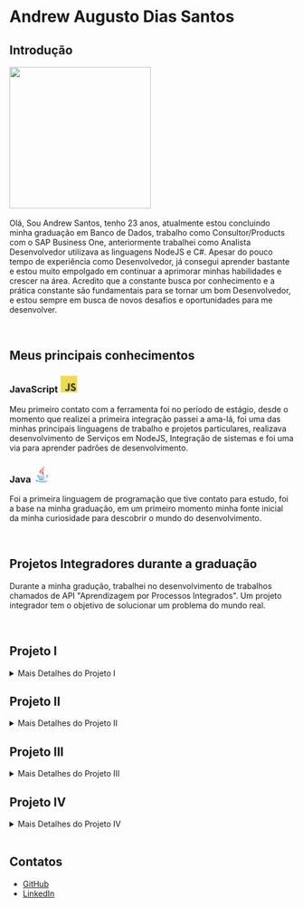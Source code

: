 # Andrew Augusto Dias Santos

## Introdução

<img src="https://avatars.githubusercontent.com/u/81338441?v=4" height="250" width="250"/>

   Olá, Sou Andrew Santos, tenho 23 anos, atualmente estou concluindo minha graduação em Banco de Dados, trabalho como Consultor/Products com o SAP Business One, anteriormente trabalhei 
como Analista Desenvolvedor utilizava as linguagens NodeJS e C#. Apesar do pouco tempo de experiência como Desenvolvedor, já consegui aprender bastante e estou muito empolgado em continuar 
a aprimorar minhas habilidades e crescer na área. Acredito que a constante busca por conhecimento e a prática constante são fundamentais para se tornar um bom Desenvolvedor, e estou sempre 
em busca de novos desafios e oportunidades para me desenvolver.

<br>

## Meus principais conhecimentos

### JavaScript  <img src="https://github.com/devicons/devicon/blob/master/icons/javascript/javascript-original.svg" width="30" height="30" /> 
   Meu primeiro contato com a ferramenta foi no período de estágio, desde o momento que realizei a primeira integração passei a ama-lá, foi uma das minhas principais linguagens de trabalho 
e projetos particulares, realizava desenvolvimento de Serviços em NodeJS, Integração de sistemas e foi uma via para aprender padrões de desenvolvimento.  

### Java  <img src="https://github.com/devicons/devicon/blob/master/icons/java/java-original.svg" width="30" height="30" /> 
   Foi a primeira linguagem de programação que tive contato para estudo, foi a base na minha graduação, em um primeiro momento minha fonte inicial da minha curiosidade para descobrir o 
mundo do desenvolvimento.

<br>

## Projetos Integradores durante a graduação 
   Durante a minha gradução, trabalhei no desenvolvimento de trabalhos chamados de API "Aprendizagem por Processos Integrados". Um projeto integrador tem o objetivo de solucionar um
problema do mundo real.

<br>

## Projeto I

<details>
  
<summary>
         Mais Detalhes do Projeto I
</summary>

# Assistente Virtual - Ibet

### Projeto Semestral Proposto pela Instituição Fatec

<br>

![image](https://user-images.githubusercontent.com/80988756/218878798-d33629bc-acf9-4edb-b463-b14fd8a90404.png)

##### *Figura 01. Logo Fatec - Profº Jassen Vidal*

   A Fatec é uma Faculdade Pública Estadual e todos os cursos oferecidos são gratuitos. De uma forma geral a formação do Tecnólogo, além de aspectos técnicos, envolve também, uma base de 
caráter social, ético, filosófico e ambiental que faz deste cidadão um profissional ciente de sua inserção e responsabilidades no meio social que integra.

![image](https://github.com/criskurim/CodeYCode/blob/main/Imagens/logo-removebg-preview.png)

##### *Figura 02. Logo do Projeto Ibet Assistente*

### Visão do Projeto

   A assistente Ibet foi criada com a ideia de ser uma assistente virtual que auxilia o usuário na busca por informações relacionadas a esportes. Entre as funcionalidades que ela possui 
algumas delas são definição de alarmes para jogos, placares de jogos ao vivo e jogos antigos, vídeos entre outros. O diferencial da aplicação é o retorno de informações entregando o máximo 
de interatividade ao cliente sem a necessidade de digitar ou clicar em nenhuma informação. Todas as funcionalidades são ativas por comando de voz.

#### Requisitos do Projeto
	
* Acionamento por comando de voz;
* 8 funcionalidades distintas;
* Ser mobile, web ou desktop;
* Retornar o comando em qualquer forma (som, texto ou ação);
* Ter um contexto específico de aplicação;
* Não pode usar 100% de APIs prontas e disponíveis no mercado.

Dessa forma, foi desenvolvido a IBet.

Link do repositório do projeto: https://github.com/AndrewAugusto/Ibet_Assistente

### Tecnologias adotadas no Projeto

<div style="display: inline_block">
  <img src="https://raw.githubusercontent.com/devicons/devicon/1119b9f84c0290e0f0b38982099a2bd027a48bf1/icons/python/python-original-wordmark.svg" width="100"    height="100" />
  <img src="https://github.com/devicons/devicon/blob/master/icons/sqlite/sqlite-original.svg" width="100" height="100" />
</div>

## Contribuições Pessoais

   Fui responsável pela implementação da tecnologia de reconhecimento de voz na API, criei um algoritmo para possibilitar a execução do serviço em segundo plano (Modo Standy By) para ser 
acionada somente quando chamada.

<details open><summary>Informações código Back-End</summary>
 
   1. Algoritmo para reconhecimento de voz.
     
   ```python
   
   def ouvir_microfone():
    microfone = SpeechRecognition.Recognizer()
    with SpeechRecognition.Microphone() as source:
        microfone.adjust_for_ambient_noise(source)
        audio = microfone.listen(source)
        try:
            frase = microfone.recognize_google(audio, language='pt-BR')
            return frase
        except SpeechRecognition.UnknownValueError:
            return "Não entendi!"   
	    
   ```
     
   O algoritmo mostrado define uma função chamada "ouvir_microfone()", que utiliza a biblioteca SpeechRecognition para transcrever o que é dito em um microfone para texto.
O primeiro passo é criar uma instância do objeto Recognizer() da biblioteca SpeechRecognition. Em seguida, a função entra em um bloco "with" para configurar e usar o microfone como fonte de 
entrada de áudio.
Dentro do bloco "with", o método "adjust_for_ambient_noise()" é chamado para ajustar automaticamente o nível de ruído de fundo para melhorar a precisão da transcrição.
Em seguida, o método "listen()" é chamado para gravar o áudio da fonte (microfone) e armazená-lo na variável "audio".
Depois disso, a função tenta transcrever o áudio em texto usando a API do Google Speech Recognition (recognize_google), especificando a linguagem de entrada como "pt-BR" (português do
Brasil).
Se a transcrição for bem-sucedida, o texto é armazenado na variável "frase" e retornado pela função. Caso contrário, se o reconhecimento de fala falhar ou não for compreendido, a função 
retornará a mensagem "Não entendi!".

<details close></summary></summary>

Click aqui [GitHub]([https://github.com/Doc-Docker/APIMidAll) para mais detalhes
	
- O link acima traz detalhes da implementação da classe de serviço responsável por todos os métodos da promoção
	
</details>

</details>   

- Participei de forma efetiva da integração do Front-End com Back-End, criando alguns métodos e realizando testes para validação das requisições.

 <details open><summary>Informações código Front-End</summary>
  
   1. Trecho do código responsável de receber o retorno do back-end, da explicação citada acima.
     
   ```js
   
        this.total = this.noDiscount += (element.price  * element.quantidade);

        this.service.getDiscount(this.id, this.quantidade, this.total, this.categoria).subscribe(
            response =>
            { const product : Product = new Product();
              this.discount = response;
              this.product.discount = this.discount
              this.finalPrice = this.finalPrice += (element.price * element.quantidade)-(this.discount)
              console.log("teste", this.categoria)
            errorResponse => console.log(errorResponse)
        })
    });
         
         ...
         
         return new ResponseEntity<>(desconto, HttpStatus.OK);     
   ```
	
   - Esse método é responsável por passar os parâmetros para o back-end, processar a informação e direcionar o retorno para a camada de visualização do usuário,
  sendo um trecho importante pois enviar dados, processa o retorno e já devolve os resultados para usuário.
    
<details close></summary></summary>

Click aqui [GitHub](https://github.com/Doc-Docker/APIMidAll/blob/main/frontend-midall/src/app/cart.service.ts) para mais detalhes 😃

- O link acima traz detalhes da implementação do método responsável por enviar a requisição para back-end. 

</details>

</details> 

## Aprendizados Efetivos

   A integração do projeto com as matérias do semestre se deu em diversas frentes. A mais importante delas foi na disciplina de Engenharia de Software. Durante o semestre de desenvolvimento 
deste trabalho, iniciamos o aprendizado sobre diversos padrões de projeto nesta disciplina, pela primeira vez. Com isso, pela primeira vez nos preocupamos em separar nosso programa que se 
tornaria o produto em camadas, seguir padrões de arquitetura, torná-lo componentizável e seguindo modos de construção comuns aos utilizados no mercado e comunidade. Foi o passo inicial de 
estudo sobre tais competências tão importantes para qualquer desenvolvedor de software.
Outros aprendizados também importantes precisam ser mencionados:
Durante o desenvolvimento do projeto, a performance do sistema foi uma questão central em seu desenvolvimento.
Possuíamos uma base de dados minimamente volumosa, e precisávamos calcular diversos fatores de todos os seus registros. Com isso, precisávamos pensar em formas mais eficientes em 
processamento para garantir uma resposta rápida e confiável ao nosso usuário final. A evolução nos algoritmos de análise de dados com o passar do projeto é algo que foi de grande valia para 
a nossa formação como profissionais desenvolvedores.

#### Hard Skills Efetivamente Desenvolvidas

No mais, o conhecimento adquirido neste projeto pode ser resumido da seguinte forma:

- Desenvolvimento de aplicações back-end em Java: Sei fazer com ajuda.

- Criação de uma API HTTP que gerencia requests e respostas para um cliente: sei fazer com autonomia

- Versionamento de repositório git: Sei fazer com autonomia.

- Importação de dados de diferentes fontes e análises gerais sobre o conteúdo importado: sei fazer com ajuda

- Definir a arquitetura de um sistema de acordo com seus requisitos funcionais e não funcionais: sei fazer com ajuda

- Desenvolvimento com integração a um banco de dados relacional: Sei fazer com autonomia

#### Soft Skills Efetivamente Desenvolvidas

- **Comunicação**: uma habilidade que está em constante desenvolvimento, e não foi diferente nesta etapa onde foi necessário apresentar o projeto para o cliente e professores avaliadores. 
Além de ser necessário para manter um esquema organizacional eficiente, ativo e funcional entre os integrantes da equipe. 
- **Gestão de Tempo**: por ser o primeiro projeto em parceria com um cliente real no curso de Banco de Dados, uma empresa parceira da universidade, com prazos mais curtos para um 
desenvolvimento mais complexo e com mais requisitos, o controle do tempo foi necessário para cumprir com as entregas nos prazos determinados, buscando otimizar a eficiência.
- **Gerenciamento de projetos**: muitas vezes o melhor caminho pode não ser o mais claro ou o mais fácil, portanto a tomada de decisões de forma assertiva foi uma habilidade crítica para o 
desenvolvimento do projeto.

</details>

## Projeto II

<details>
  
<summary>
	Mais Detalhes do Projeto II
</summary>

# Projeto 2: SGBD (Sistema de Gerenciamento de Banco de Dados)

### Parceiro Acadêmico
	
<br/>

![image](https://static.wixstatic.com/media/456d95_d8bfdcb4942b46c69950e9616742df4e~mv2.png/v1/fill/w_156,h_124,al_c,q_85,usm_0.66_1.00_0.01,enc_auto/Logo%20MidAll.png)

##### *Figura 01. Logo MidAll Fonte(www.midall.com.br)*

A empresa MidAll situada no Parque Tecnológico de São José dos Campos, propôs o seguinte desafio baseado na metodologia ágil Scrum.

### Visão do Projeto

   A empresa parceira MidAll tem um problema para criação de promoções em E-commerce. A ideia foi criar um motor de regras com uma interface onde as regras das promoções possam ser 
cadastradas.

Link do repositório do projeto: https://github.com/Doc-Docker/APIMidAll

### Tecnologias adotadas na solução

* **Back-end:** Java e Spring-Boot
* **Front-end:** Angular, CSS, Bootstrap
* **Banco de Dados:** SQLite

## Contribuições Pessoais

   Fui responsável pela implementação da lógica do motor de regras da API, criei um algoritmo capaz de calcular os valores recebidos como parâmetro, devolvendo como resultado a melhor 
promoção a ser aplicada no carrinho de compras

<details open><summary>Informações código Back-End</summary>
    
   1. Algoritmo de cálculo de valores das promoções.
     
   ```js
   
   public ResponseEntity<?> retornaProdutoPromocao(@RequestBody Integer id, Integer quantidade, Integer total, Integer categoria) {
		       List<ProductPromotion> promotios = productPromotionRepository.findAll();
		       List<ProductPromotion> productPromotion = new ArrayList<ProductPromotion>();

		       Product product = productService.findById(id);
		       productPromotion.addAll(product.getProductPromotions());
		       int new = productPromotion.size();
         
         ...
         
         return new ResponseEntity<>(desconto, HttpStatus.OK);     
   ```
   
   Consumido na camada controller através de um método com uma anotação HTTP, no caso dessa requisição foi utilizado o verbo Post. 
     
   O algoritmo mostrado é responsável por receber os parâmetros vindos do front end, esses parâmetros são filtrados por algumas condições, verificando o melhor valor de retorno para uma 
determinado produto que esteja em uma promoção, esse retorno é devolvido para camada controller que por sua vez devolve o resultado para a interface.

<details close></summary></summary>

Click aqui [GitHub]([https://github.com/Doc-Docker/APIMidAll) para mais detalhes

- O link acima traz detalhes da implementação da classe de serviço responsável por todos os métodos da promoção

</details>

</details>   

- Participei de forma efetiva da integração do Front-End com Back-End, criando alguns métodos e realizando testes para validação das requisições.

 <details open><summary>Informações código Front-End</summary>
  
   1. Trecho do código responsável de receber o retorno do back-end, da explicação citada acima.
     
   ```js
   
        this.total = this.noDiscount += (element.price  * element.quantidade);

        this.service.getDiscount(this.id, this.quantidade, this.total, this.categoria).subscribe(
            response =>
            { const product : Product = new Product();
              this.discount = response;
              this.product.discount = this.discount
              this.finalPrice = this.finalPrice += (element.price * element.quantidade)-(this.discount)
              console.log("teste", this.categoria)
            errorResponse => console.log(errorResponse)
        })
    });
         
         ...
         
         return new ResponseEntity<>(desconto, HttpStatus.OK);     
   ```
   - Esse método é responsável por passar os parâmetros para o back-end, processar a informação e direcionar o retorno para a camada de visualização do usuário,
sendo um trecho importante pois enviar dados, processa o retorno e já devolve os resultados para usuário.

<details close></summary></summary>

Click aqui [GitHub](https://github.com/Doc-Docker/APIMidAll/blob/main/frontend-midall/src/app/cart.service.ts) para mais detalhes :)

- O link acima traz detalhes da implementação do método responsável por enviar a requisição para back-end. 

</details>

</details> 

## Aprendizados Efetivos

   A integração do projeto com as matérias do semestre se deu em diversas frentes. A mais importante delas foi na disciplina de Engenharia de Software. Durante o semestre de desenvolvimento 
deste trabalho, iniciamos o aprendizado sobre diversos padrões de projeto nesta disciplina, pela primeira vez. Com isso, pela primeira vez nos preocupamos em separar nosso programa que se 
tornaria o produto em camadas, seguir padrões de arquitetura, torná-lo componentizável e seguindo modos de construção comuns aos utilizados no mercado e comunidade. Foi o passo inicial de 
estudo sobre tais competências tão importantes para qualquer desenvolvedor de software.
Outros aprendizados também importantes precisam ser mencionados:
Durante o desenvolvimento do projeto, a performance do sistema foi uma questão central em seu desenvolvimento.
Possuíamos uma base de dados minimamente volumosa, e precisávamos calcular diversos fatores de todos os seus registros. Com isso, precisávamos pensar em formas mais eficientes em 
processamento para garantir uma resposta rápida e confiável ao nosso usuário final. A evolução nos algoritmos de análise de dados com o passar do projeto é algo que foi de grande valia para 
a nossa formação como profissionais desenvolvedores.

#### Hard Skills Efetivamente Desenvolvidas

No mais, o conhecimento adquirido neste projeto pode ser resumido da seguinte forma:

- Desenvolvimento de aplicações back-end em Java: Sei fazer com ajuda.

- Criação de uma API HTTP que gerencia requests e respostas para um cliente: sei fazer com autonomia

- Versionamento de repositório git: Sei fazer com autonomia.

- Importação de dados de diferentes fontes e análises gerais sobre o conteúdo importado: sei fazer com ajuda

- Definir a arquitetura de um sistema de acordo com seus requisitos funcionais e não funcionais: sei fazer com ajuda

- Desenvolvimento com integração a um banco de dados relacional: Sei fazer com autonomia

<br>

#### Soft Skills Efetivamente Desenvolvidas

- **Comunicação**: uma habilidade que está em constante desenvolvimento, e não foi diferente nesta etapa onde foi necessário apresentar o projeto para o cliente e professores avaliadores. 
Além de ser necessário para manter um esquema organizacional eficiente, ativo e funcional entre os integrantes da equipe. 
- **Gestão de Tempo**: por ser o primeiro projeto em parceria com um cliente real no curso de Banco de Dados, uma empresa parceira da universidade, com prazos mais curtos para um 
desenvolvimento mais complexo e com mais requisitos, o controle do tempo foi necessário para cumprir com as entregas nos prazos determinados, buscando otimizar a eficiência.
- **Gerenciamento de projetos**: muitas vezes o melhor caminho pode não ser o mais claro ou o mais fácil, portanto a tomada de decisões de forma assertiva foi uma habilidade crítica para o 
desenvolvimento do projeto.

</details>

## Projeto III

<details>
  
<summary>
	 Mais Detalhes do Projeto III
</summary>

# Projeto 3: Aplicação Web com Motor de Regra de Promoções

### Parceiro Acadêmico

<br/>

![image](https://static.wixstatic.com/media/456d95_d8bfdcb4942b46c69950e9616742df4e~mv2.png/v1/fill/w_156,h_124,al_c,q_85,usm_0.66_1.00_0.01,enc_auto/Logo%20MidAll.png)

##### *Figura 01. Logo MidAll Fonte(www.midall.com.br)*

   A empresa MidAll situada no Parque Tecnológico de São José dos Campos, propôs o seguinte desafio baseado na metodologia ágil Scrum.

### Visão do Projeto

   A empresa parceira MidAll tem um problema para criação de promoções em E-commerce. A ideia foi criar um motor de regras com uma interface onde as regras das promoções possam ser 
cadastradas.

Link do repositório do projeto: https://github.com/Doc-Docker/APIMidAll

### Tecnologias adotadas na solução

* **Back-end:** Java e Spring-Boot
* **Front-end:** Angular, CSS, Bootstrap
* **Banco de Dados:** SQLite

## Contribuições Pessoais

   Fui responsável pela implementação da lógica do motor de regras da API, criei um algoritmo capaz de calcular os valores recebidos como parâmetro, devolvendo como resultado a melhor 
promoção a ser aplicada no carrinho de compras

<details open><summary>Informações código Back-End</summary>
  
   1. Algoritmo de cálculo de valores das promoções.
     
   ```js
   
   public ResponseEntity<?> retornaProdutoPromocao(@RequestBody Integer id, Integer quantidade, Integer total, Integer categoria) {
		       List<ProductPromotion> promotios = productPromotionRepository.findAll();
		       List<ProductPromotion> productPromotion = new ArrayList<ProductPromotion>();

		       Product product = productService.findById(id);
		       productPromotion.addAll(product.getProductPromotions());
		       int new = productPromotion.size();
         
         ...
         
         return new ResponseEntity<>(desconto, HttpStatus.OK);     
   ```
   
   Consumido na camada controller através de um método com uma anotação HTTP, no caso dessa requisição foi utilizado o verbo Post. 
     
   O algoritmo mostrado é responsável por receber os parâmetros vindos do front end, esses parâmetros são filtrados por algumas condições, verificando o melhor valor de retorno para uma 
   determinado produto que esteja em uma promoção, esse retorno é devolvido para camada controller que por sua vez devolve o resultado para a interface.

<details close></summary></summary>

Click aqui [GitHub]([https://github.com/Doc-Docker/APIMidAll) para mais detalhes
	
- O link acima traz detalhes da implementação da classe de serviço responsável por todos os métodos da promoção

</details>

</details>   

- Participei de forma efetiva da integração do Front-End com Back-End, criando alguns métodos e realizando testes para validação das requisições.

 <details open><summary>Informações código Front-End</summary>
    
   1. Trecho do código responsável de receber o retorno do back-end, da explicação citada acima.  
     
   ```js
   
        this.total = this.noDiscount += (element.price  * element.quantidade);

        this.service.getDiscount(this.id, this.quantidade, this.total, this.categoria).subscribe(
            response =>
            { const product : Product = new Product();
              this.discount = response;
              this.product.discount = this.discount
              this.finalPrice = this.finalPrice += (element.price * element.quantidade)-(this.discount)
              console.log("teste", this.categoria)
            errorResponse => console.log(errorResponse)
        })
    });
         
         ...
         
         return new ResponseEntity<>(desconto, HttpStatus.OK);     
   ```
   - Esse método é responsável por passar os parâmetros para o back-end, processar a informação e direcionar o retorno para a camada de visualização do usuário, sendo um trecho importante 
pois enviar dados, processa o retorno e já devolve os resultados para usuário. 

<details close></summary></summary>

Click aqui [GitHub](https://github.com/Doc-Docker/APIMidAll/blob/main/frontend-midall/src/app/cart.service.ts) para mais detalhes :)

- O link acima traz detalhes da implementação do método responsável por enviar a requisição para back-end. 

</details>

</details> 

## Aprendizados Efetivos

   A integração do projeto com as matérias do semestre se deu em diversas frentes. A mais importante delas foi na disciplina de Engenharia de Software. Durante o semestre de desenvolvimento 
deste trabalho, iniciamos o aprendizado sobre diversos padrões de projeto nesta disciplina, pela primeira vez. Com isso, pela primeira vez nos preocupamos em separar nosso programa que se 
tornaria o produto em camadas, seguir padrões de arquitetura, torná-lo componentizável e seguindo modos de construção comuns aos utilizados no mercado e comunidade. Foi o passo inicial de 
estudo sobre tais competências tão importantes para qualquer desenvolvedor de software.
outros aprendizados também importantes precisam ser mencionados:
Durante o desenvolvimento do projeto, a performance do sistema foi uma questão central em seu desenvolvimento.
Possuíamos uma base de dados minimamente volumosa, e precisávamos calcular diversos fatores de todos os seus registros. Com isso, precisávamos pensar em formas mais eficientes em 
processamento para garantir uma resposta rápida e confiável ao nosso usuário final. A evolução nos algoritmos de análise de dados com o passar do projeto é algo que foi de grande valia para 
a nossa formação como profissionais desenvolvedores.

#### Hard Skills Efetivamente Desenvolvidas

No mais, o conhecimento adquirido neste projeto pode ser resumido da seguinte forma:

- Desenvolvimento de aplicações back-end em Java: Sei fazer com ajuda.
- Criação de uma API HTTP que gerencia requests e respostas para um cliente: sei fazer com autonomia
- Versionamento de repositório git: Sei fazer com autonomia.
- Importação de dados de diferentes fontes e análises gerais sobre o conteúdo importado: sei fazer com ajuda
- Definir a arquitetura de um sistema de acordo com seus requisitos funcionais e não funcionais: sei fazer com ajuda
- Desenvolvimento com integração a um banco de dados relacional: Sei fazer com autonomia

#### Soft Skills Efetivamente Desenvolvidas

- **Comunicação**: uma habilidade que está em constante desenvolvimento, e não foi diferente nesta etapa onde foi necessário apresentar o projeto para o cliente e professores avaliadores. 
Além de ser necessário para manter um esquema organizacional eficiente, ativo e funcional entre os integrantes da equipe. 
- **Gestão de Tempo**: por ser o primeiro projeto em parceria com um cliente real no curso de Banco de Dados, uma empresa parceira da universidade, com prazos mais curtos para um 
desenvolvimento mais complexo e com mais requisitos, o controle do tempo foi necessário para cumprir com as entregas nos prazos determinados, buscando otimizar a eficiência.
- **Gerenciamento de projetos**: muitas vezes o melhor caminho pode não ser o mais claro ou o mais fácil, portanto a tomada de decisões de forma assertiva foi uma habilidade crítica para o 
desenvolvimento do projeto.

</details>

## Projeto IV

<details>
  
<summary>
	Mais Detalhes do Projeto IV
</summary>

# Projeto 4: Aplicação Web (Sistema de abertura de chamados de suporte com níveis diferentes de acesso)

### Parceiro Acadêmico
	
<br/>

![image](https://static.wixstatic.com/media/456d95_d8bfdcb4942b46c69950e9616742df4e~mv2.png/v1/fill/w_156,h_124,al_c,q_85,usm_0.66_1.00_0.01,enc_auto/Logo%20MidAll.png)

##### *Figura 01. Logo MidAll Fonte(www.midall.com.br)*

   A empresa MidAll situada no Parque Tecnológico de São José dos Campos, propôs o seguinte desafio baseado na metodologia ágil Scrum.

### Visão do Projeto

   A empresa parceira MidAll tem um problema para criação de promoções em E-commerce. A ideia foi criar um motor de regras com uma interface onde as regras das promoções possam ser 
cadastradas.

Link do repositório do projeto: https://github.com/Doc-Docker/APIMidAll

### Tecnologias adotadas na solução

* **Back-end:** Java e Spring-Boot
* **Front-end:** Angular, CSS, Bootstrap
* **Banco de Dados:** SQLite

## Contribuições Pessoais

   Fui responsável pela implementação da lógica do motor de regras da API, criei um algoritmo capaz de calcular os valores recebidos como parâmetro, devolvendo como resultado a melhor 
promoção a ser aplicada no carrinho de compras

<details open><summary>Informações código Back-End</summary>
  
   1. Algoritmo de cálculo de valores das promoções.
     
   ```js
   
   public ResponseEntity<?> retornaProdutoPromocao(@RequestBody Integer id, Integer quantidade, Integer total, Integer categoria) {
		       List<ProductPromotion> promotios = productPromotionRepository.findAll();
		       List<ProductPromotion> productPromotion = new ArrayList<ProductPromotion>();

		       Product product = productService.findById(id);
		       productPromotion.addAll(product.getProductPromotions());
		       int new = productPromotion.size();
         
         ...
         
         return new ResponseEntity<>(desconto, HttpStatus.OK);     
   ```
   
   Consumido na camada controller através de um método com uma anotação HTTP, no caso dessa requisição foi utilizado o verbo Post. 
     
   O algoritmo mostrado é responsável por receber os parâmetros vindos do front end, esses parâmetros são filtrados por algumas condições, verificando o melhor valor de retorno para uma 
   determinado produto que esteja em uma promoção, esse retorno é devolvido para camada controller que por sua vez devolve o resultado para a interface.

<details close></summary></summary>

Click aqui [GitHub]([https://github.com/Doc-Docker/APIMidAll) para mais detalhes

- O link acima traz detalhes da implementação da classe de serviço responsável por todos os métodos da promoção

</details>

</details>   

- Participei de forma efetiva da integração do Front-End com Back-End, criando alguns métodos e realizando testes para validação das requisições.

 <details open><summary>Informações código Front-End</summary>
  
   1. Trecho do código responsável de receber o retorno do back-end, da explicação citada acima.
     
   ```js
   
        this.total = this.noDiscount += (element.price  * element.quantidade);

        this.service.getDiscount(this.id, this.quantidade, this.total, this.categoria).subscribe(
            response =>
            { const product : Product = new Product();
              this.discount = response;
              this.product.discount = this.discount
              this.finalPrice = this.finalPrice += (element.price * element.quantidade)-(this.discount)
              console.log("teste", this.categoria)
            errorResponse => console.log(errorResponse)
        })
    });
         
         ...
         
         return new ResponseEntity<>(desconto, HttpStatus.OK);     
   ```
   - Esse método é responsável por passar os parâmetros para o back-end, processar a informação e direcionar o retorno para a camada de visualização do usuário, sendo um trecho importante 
pois enviar dados, processa o retorno e já devolve os resultados para usuário.

<details close></summary></summary>

Click aqui [GitHub](https://github.com/Doc-Docker/APIMidAll/blob/main/frontend-midall/src/app/cart.service.ts) para mais detalhes :)

- O link acima traz detalhes da implementação do método responsável por enviar a requisição para back-end. 

</details>

</details> 

## Aprendizados Efetivos

   A integração do projeto com as matérias do semestre se deu em diversas frentes. A mais importante delas foi na disciplina de Engenharia de Software. Durante o semestre de desenvolvimento 
deste trabalho, iniciamos o aprendizado sobre diversos padrões de projeto nesta disciplina, pela primeira vez. Com isso, pela primeira vez nos preocupamos em separar nosso programa que se 
tornaria o produto em camadas, seguir padrões de arquitetura, torná-lo componentizável e seguindo modos de construção comuns aos utilizados no mercado e comunidade. Foi o passo inicial de 
estudo sobre tais competências tão importantes para qualquer desenvolvedor de software.

outros aprendizados também importantes precisam ser mencionados:

   Durante o desenvolvimento do projeto, a performance do sistema foi uma questão central em seu desenvolvimento.
Possuíamos uma base de dados minimamente volumosa, e precisávamos calcular diversos fatores de todos os seus registros. Com isso, precisávamos pensar em formas mais eficientes em 
processamento para garantir uma resposta rápida e confiável ao nosso usuário final. A evolução nos algoritmos de análise de dados com o passar do projeto é algo que foi de grande valia para 
a nossa formação como profissionais desenvolvedores.

#### Hard Skills Efetivamente Desenvolvidas

No mais, o conhecimento adquirido neste projeto pode ser resumido da seguinte forma:

- Desenvolvimento de aplicações back-end em Java: Sei fazer com ajuda.

- Criação de uma API HTTP que gerencia requests e respostas para um cliente: sei fazer com autonomia

- Versionamento de repositório git: Sei fazer com autonomia.

- Importação de dados de diferentes fontes e análises gerais sobre o conteúdo importado: sei fazer com ajuda

- Definir a arquitetura de um sistema de acordo com seus requisitos funcionais e não funcionais: sei fazer com ajuda

- Desenvolvimento com integração a um banco de dados relacional: Sei fazer com autonomia

<br>

#### Soft Skills Efetivamente Desenvolvidas

- **Comunicação**: uma habilidade que está em constante desenvolvimento, e não foi diferente nesta etapa onde foi necessário apresentar o projeto para o cliente e professores avaliadores. 
Além de ser necessário para manter um esquema organizacional eficiente, ativo e funcional entre os integrantes da equipe. 
- **Gestão de Tempo**: por ser o primeiro projeto em parceria com um cliente real no curso de Banco de Dados, uma empresa parceira da universidade, com prazos mais curtos para um 
desenvolvimento mais complexo e com mais requisitos, o controle do tempo foi necessário para cumprir com as entregas nos prazos determinados, buscando otimizar a eficiência.
- **Gerenciamento de projetos**: muitas vezes o melhor caminho pode não ser o mais claro ou o mais fácil, portanto a tomada de decisões de forma assertiva foi uma habilidade crítica para o 
desenvolvimento do projeto.

</details>

<br>

## Contatos
* [GitHub](https://github.com/AndrewAugusto)
* [LinkedIn](https://linkedin.com/in/AndrewAugusto/)

